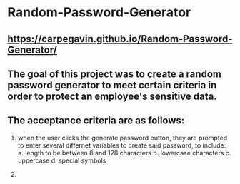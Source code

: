 # Random-Password-Generator
## https://carpegavin.github.io/Random-Password-Generator/

## The goal of this project was to create a random password generator to meet certain criteria in order to protect an employee's sensitive data.

## The acceptance criteria are as follows:
1. when the user clicks the generate password button, they are prompted to enter several differnet variables to create said password, to include:
  a. length to be between 8 and 128 characters
  b. lowercase characters
  c. uppercase
  d. special symbols
  
2. 
